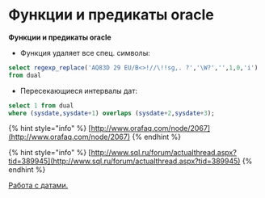 # Функции и предикаты oracle

**Функции и предикаты oracle**

- Функция удаляет все спец. символы:

```sql
select regexp_replace('AQ83D 29 EU/B<>!//\!!sg,. ?','\W?','',1,0,'i') 
from dual
```

- Пересекающиеся интервалы дат:

```sql
select 1 from dual 
where (sysdate,sysdate+1) overlaps (sysdate+2,sysdate+3);
```

{% hint style="info" %}
 [http://www.orafaq.com/node/2067](http://www.orafaq.com/node/2067)
{% endhint %}

{% hint style="info" %}
 [http://www.sql.ru/forum/actualthread.aspx?tid=389945](http://www.sql.ru/forum/actualthread.aspx?tid=389945)
{% endhint %}



 [Работа с датами.](http://wiki.bsoft.biz/xwiki/bin/view/Oracle.+%D0%9D%D0%B0%D1%81%D1%82%D1%80%D0%BE%D0%B9%D0%BA%D0%B8+%D0%B8+%D0%B2%D0%BE%D0%B7%D0%BC%D0%BE%D0%B6%D0%BD%D0%BE%D1%81%D1%82%D0%B8./%D0%A0%D0%B0%D0%B1%D0%BE%D1%82%D0%B0+%D1%81+%D0%B4%D0%B0%D1%82%D0%B0%D0%BC%D0%B8)

